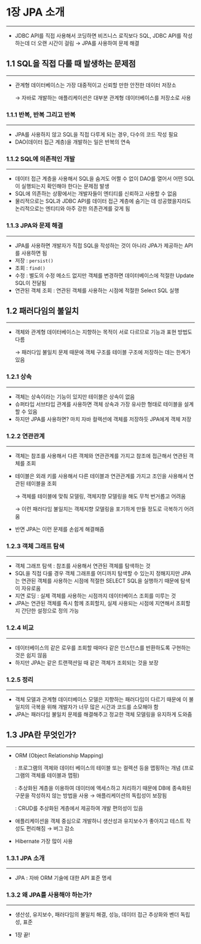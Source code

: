 # 1장 JPA 소개

---

- JDBC API를 직접 사용해서 코딩하면 비즈니스 로직보다 SQL, JDBC API를 작성하는데 더 오랜 시간이 걸림 → JPA를 사용하여 문제 해결

## 1.1 SQL을 직접 다룰 때 발생하는 문제점

---

- 관계형 데이터베이스는 가장 대중적이고 신뢰할 만한 안전한 데이터 저장소

  → 자바로 개발하는 애플리케이션은 대부분 관계형 데이터베이스를 저장소로 사용

### 1.1.1 반복, 반복 그리고 반복

---

- JPA를 사용하지 않고 SQL을 직접 다루게 되는 경우, 다수의 코드 작성 필요
- DAO(데이터 접근 계층)을 개발하는 일은 반복의 연속

### 1.1.2 SQL에 의존적인 개발

---

- 데이터 접근 계층을 사용해서 SQL을 숨겨도 어쩔 수 없이 DAO를 열어서 어떤 SQL이 실행되는지 확인해야 한다는 문제점 발생
- SQL에 의존하는 상황에서는 개발자들이 엔티티를 신뢰하고 사용할 수 없음
- 물리적으로는 SQL과 JDBC API를 데이터 접근 계층에 숨기는 데 성공했을지라도 논리적으로는 엔티티와 아주 강한 의존관계를 갖게 됨

### 1.1.3 JPA와 문제 해결

---

- JPA를 사용하면 개발자가 직접 SQL을 작성하는 것이 아니라 JPA가 제공하는 API를 사용하면 됨
- 저장 : `persist()`
- 조회 : `find()`
- 수정 : 별도의 수정 메소드 없지만 객체를 변경하면 데이터베이스에 적절한 Update SQL이 전달됨
- 연관된 객체 조회 : 연관된 객체를 사용하는 시점에 적절한 Select SQL 실행

## 1.2 패러다임의 불일치

---

- 객체와 관계형 데이터베이스는 지향하는 목적이 서로 다르므로 기능과 표현 방법도 다름

  → 패러다임 불일치 문제 때문에 객체 구조를 테이블 구조에 저장하는 데는 한계가 있음

### 1.2.1 상속

---

- 객체는 상속이라는 기능이 있지만 테이블은 상속이 없음
- 슈퍼타입 서브타입 관계를 사용하면 객체 상속과 가장 유사한 형태로 테이블을 설계할 수 있음
- 하지만 JPA를 사용하면? 마치 자바 컬렉션에 객체를 저장하듯 JPA에게 객체 저장

### 1.2.2 연관관계

---

- 객체는 참조를 사용해서 다른 객체와 연관관계를 가지고 참조에 접근해서 연관된 객체를 조회
- 테이블은 외래 키를 사용해서 다른 테이블과 연관관계를 가지고 조인을 사용해서 연관된 테이블을 조회

  → 객체를 테이블에 맞춰 모델링, 객체지향 모델링을 해도 무척 번거롭고 어려움

  → 이런 패러다임 불일치는 객체지향 모델링을 포기하게 만들 정도로 극복하기 어려움

- 반면 JPA는 이런 문제를 손쉽게 해결해줌

### 1.2.3 객체 그래프 탐색

---

- 객체 그래프 탐색 : 참조를 사용해서 연관된 객체를 탐색하는 것
- SQL을 직접 다룰 경우 객체 그래프를 어디까지 탐색할 수 있는지 정해지지만 JPA는 연관된 객체를 사용하는 시점에 적절한 SELECT SQL을 실행하기 때문에 탐색이 자유로움
- 지연 로딩 : 실제 객체를 사용하는 시점까지 데이터베이스 조회를 미루는 것
- JPA는 연관된 객체를 즉시 함께 조회할지, 실제 사용되는 시점에 지연해서 조회할지 간단한 설정으로 정의 가능

### 1.2.4 비교

---

- 데이터베이스의 같은 로우를 조회할 때마다 같은 인스턴스를 반환하도록 구현하는 것은 쉽지 않음
- 하지만 JPA는 같은 트랜잭션일 때 같은 객체가 조회되는 것을 보장

### 1.2.5 정리

---

- 객체 모델과 관계형 데이터베이스 모델은 지향하는 패러다임이 다르기 때문에 이 불일치의 극복을 위해 개발자가 너무 많은 시간과 코드를 소모해야 함
- JPA는 패러다임 불일치 문제를 해결해주고 정교한 객체 모델링을 유지하게 도와줌

## 1.3 JPA란 무엇인가?

---

- ORM (Object Relationship Mapping)

  : 프로그램의 객체와 데이터 베이스의 테이블 또는 컬렉션 등을 맵핑하는 개념 (프로그램의 객체를 테이블과 맵핑)

  : 추상화된 계층을 이용하여 데이터에 액세스하고 처리하기 때문에 DB에 종속화된 구문을 작성하지 않는 방법을 사용 → 애플리케이션의 독립성이 보장됨

  : CRUD를 추상화된 계층에서 제공하여 개발 편의성이 있음

- 애플리케이션을 객체 중심으로 개발하니 생산성과 유지보수가 좋아지고 테스트 작성도 편리해짐 → 버그 감소
- Hibernate 가장 많이 사용

### 1.3.1 JPA 소개

---

- JPA : 자바 ORM 기술에 대한 API 표준 명세

### 1.3.2 왜 JPA를 사용해야 하는가?

---

- 생산성, 유지보수, 패러다임의 불일치 해결, 성능, 데이터 접근 추상화와 벤더 독립성, 표준

* 1장 끝!
